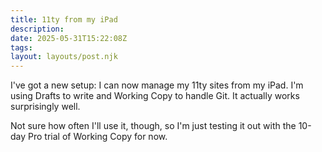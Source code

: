 ```yaml
---
title: 11ty from my iPad
description:
date: 2025-05-31T15:22:08Z
tags:
layout: layouts/post.njk
---
```


I've got a new setup: I can now manage my 11ty sites from my iPad. I'm using Drafts to write and Working Copy to handle Git. It actually works surprisingly well.

Not sure how often I'll use it, though, so I'm just testing it out with the 10-day Pro trial of Working Copy for now.


